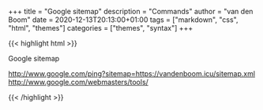 +++
title = "Google sitemap"
description = "Commands"
author = "van den Boom"
date = 2020-12-13T20:13:00+01:00
tags = ["markdown", "css", "html", "themes"]
categories = ["themes", "syntax"]
+++

{{< highlight html >}}

Google sitemap

http://www.google.com/ping?sitemap=https://vandenboom.icu/sitemap.xml
http://www.google.com/webmasters/tools/



{{< /highlight >}}
